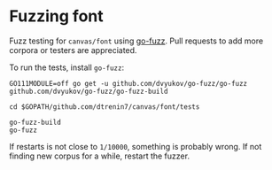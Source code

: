 # Fuzzing font

Fuzz testing for `canvas/font` using [go-fuzz](https://github.com/dvyukov/go-fuzz). Pull requests to add more corpora or testers are appreciated.

To run the tests, install `go-fuzz`:

```
GO111MODULE=off go get -u github.com/dvyukov/go-fuzz/go-fuzz github.com/dvyukov/go-fuzz/go-fuzz-build

cd $GOPATH/github.com/dtrenin7/canvas/font/tests

go-fuzz-build
go-fuzz
```

If restarts is not close to `1/10000`, something is probably wrong. If not finding new corpus for a while, restart the fuzzer.
